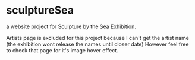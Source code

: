 # sculptureSea

a website project for Sculpture by the Sea Exhibition.

Artists page is excluded for this project because I can't get the artist name (the exhibition wont release the names until closer date)
However feel free to check that page for it's image hover effect.
